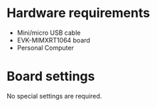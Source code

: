Hardware requirements
=====================
- Mini/micro USB cable
- EVK-MIMXRT1064 board
- Personal Computer

Board settings
============
No special settings are required.
